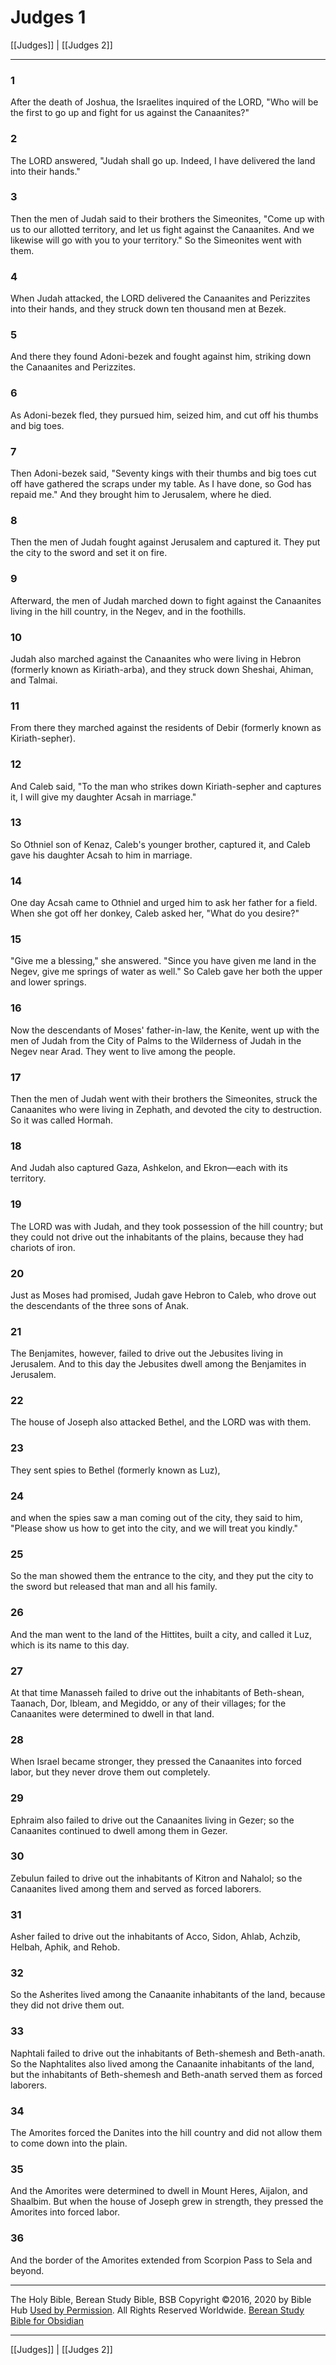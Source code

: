 # Judges 1

[[Judges]] | [[Judges 2]]

---

### 1
After the death of Joshua, the Israelites inquired of the LORD, "Who will be the first to go up and fight for us against the Canaanites?"

### 2
The LORD answered, "Judah shall go up. Indeed, I have delivered the land into their hands."

### 3
Then the men of Judah said to their brothers the Simeonites, "Come up with us to our allotted territory, and let us fight against the Canaanites. And we likewise will go with you to your territory." So the Simeonites went with them.

### 4
When Judah attacked, the LORD delivered the Canaanites and Perizzites into their hands, and they struck down ten thousand men at Bezek.

### 5
And there they found Adoni-bezek and fought against him, striking down the Canaanites and Perizzites.

### 6
As Adoni-bezek fled, they pursued him, seized him, and cut off his thumbs and big toes.

### 7
Then Adoni-bezek said, "Seventy kings with their thumbs and big toes cut off have gathered the scraps under my table. As I have done, so God has repaid me." And they brought him to Jerusalem, where he died.

### 8
Then the men of Judah fought against Jerusalem and captured it. They put the city to the sword and set it on fire.

### 9
Afterward, the men of Judah marched down to fight against the Canaanites living in the hill country, in the Negev, and in the foothills.

### 10
Judah also marched against the Canaanites who were living in Hebron (formerly known as Kiriath-arba), and they struck down Sheshai, Ahiman, and Talmai.

### 11
From there they marched against the residents of Debir (formerly known as Kiriath-sepher).

### 12
And Caleb said, "To the man who strikes down Kiriath-sepher and captures it, I will give my daughter Acsah in marriage."

### 13
So Othniel son of Kenaz, Caleb's younger brother, captured it, and Caleb gave his daughter Acsah to him in marriage.

### 14
One day Acsah came to Othniel and urged him to ask her father for a field. When she got off her donkey, Caleb asked her, "What do you desire?"

### 15
"Give me a blessing," she answered. "Since you have given me land in the Negev, give me springs of water as well." So Caleb gave her both the upper and lower springs.

### 16
Now the descendants of Moses' father-in-law, the Kenite, went up with the men of Judah from the City of Palms to the Wilderness of Judah in the Negev near Arad. They went to live among the people.

### 17
Then the men of Judah went with their brothers the Simeonites, struck the Canaanites who were living in Zephath, and devoted the city to destruction. So it was called Hormah.

### 18
And Judah also captured Gaza, Ashkelon, and Ekron—each with its territory.

### 19
The LORD was with Judah, and they took possession of the hill country; but they could not drive out the inhabitants of the plains, because they had chariots of iron.

### 20
Just as Moses had promised, Judah gave Hebron to Caleb, who drove out the descendants of the three sons of Anak.

### 21
The Benjamites, however, failed to drive out the Jebusites living in Jerusalem. And to this day the Jebusites dwell among the Benjamites in Jerusalem.

### 22
The house of Joseph also attacked Bethel, and the LORD was with them.

### 23
They sent spies to Bethel (formerly known as Luz),

### 24
and when the spies saw a man coming out of the city, they said to him, "Please show us how to get into the city, and we will treat you kindly."

### 25
So the man showed them the entrance to the city, and they put the city to the sword but released that man and all his family.

### 26
And the man went to the land of the Hittites, built a city, and called it Luz, which is its name to this day.

### 27
At that time Manasseh failed to drive out the inhabitants of Beth-shean, Taanach, Dor, Ibleam, and Megiddo, or any of their villages; for the Canaanites were determined to dwell in that land.

### 28
When Israel became stronger, they pressed the Canaanites into forced labor, but they never drove them out completely.

### 29
Ephraim also failed to drive out the Canaanites living in Gezer; so the Canaanites continued to dwell among them in Gezer.

### 30
Zebulun failed to drive out the inhabitants of Kitron and Nahalol; so the Canaanites lived among them and served as forced laborers.

### 31
Asher failed to drive out the inhabitants of Acco, Sidon, Ahlab, Achzib, Helbah, Aphik, and Rehob.

### 32
So the Asherites lived among the Canaanite inhabitants of the land, because they did not drive them out.

### 33
Naphtali failed to drive out the inhabitants of Beth-shemesh and Beth-anath. So the Naphtalites also lived among the Canaanite inhabitants of the land, but the inhabitants of Beth-shemesh and Beth-anath served them as forced laborers.

### 34
The Amorites forced the Danites into the hill country and did not allow them to come down into the plain.

### 35
And the Amorites were determined to dwell in Mount Heres, Aijalon, and Shaalbim. But when the house of Joseph grew in strength, they pressed the Amorites into forced labor.

### 36
And the border of the Amorites extended from Scorpion Pass to Sela and beyond.

---

The Holy Bible, Berean Study Bible, BSB
Copyright ©2016, 2020 by Bible Hub
[Used by Permission](https://berean.bible/terms.htm). All Rights Reserved Worldwide.
[Berean Study Bible for Obsidian](https://github.com/gapmiss/berean-study-bible-for-obsidian)

---

[[Judges]] | [[Judges 2]]

